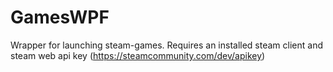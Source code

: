 # GamesWPF
Wrapper for launching steam-games.
Requires an installed steam client and steam web api key (https://steamcommunity.com/dev/apikey)
